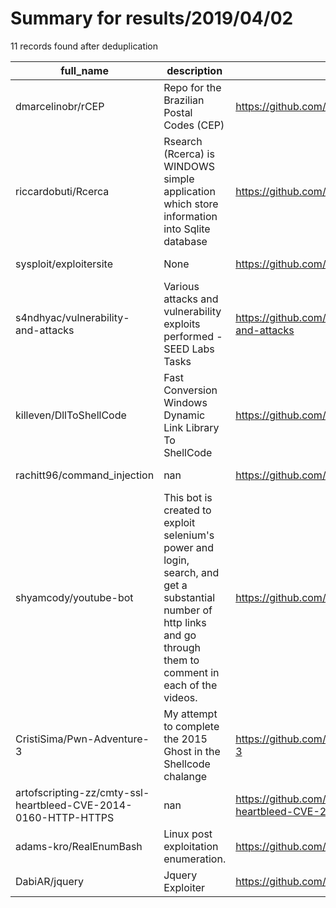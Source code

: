 
# Summary for results/2019/04/02
    
11 records found after deduplication

| full_name | description | html_url | matched_list | matched_count | pushed_at | size | stargazers_count | language | forks_count | vul_ids |
|----------------------------------------------------------------|---------------------------------------------------------------------------------------------------------------------------------------------------------------------|-----------------------------------------------------------------------------------|-----------------------|-----------------|---------------------------|--------|--------------------|------------------|---------------|-------------------|
| dmarcelinobr/rCEP | Repo for the Brazilian Postal Codes (CEP) | https://github.com/dmarcelinobr/rCEP | ['rce'] | 1 | 2019-04-02 18:00:10+00:00 | 1 | 1 | | 0 | [] |
| riccardobuti/Rcerca | Rsearch (Rcerca) is WINDOWS simple application which store information into Sqlite database | https://github.com/riccardobuti/Rcerca | ['rce'] | 1 | 2019-04-02 08:29:56+00:00 | 104 | 0 | C# | 0 | [] |
| sysploit/exploitersite | None | https://github.com/sysploit/exploitersite | ['exploit'] | 1 | 2019-04-02 05:59:01+00:00 | 1387 | 0 | HTML | 0 | [] |
| s4ndhyac/vulnerability-and-attacks | Various attacks and vulnerability exploits performed - SEED Labs Tasks | https://github.com/s4ndhyac/vulnerability-and-attacks | ['exploit'] | 1 | 2019-04-02 19:07:25+00:00 | 22498 | 1 | C | 0 | [] |
| killeven/DllToShellCode | Fast Conversion Windows Dynamic Link Library To ShellCode | https://github.com/killeven/DllToShellCode | ['shellcode'] | 1 | 2019-04-02 13:12:10+00:00 | 42 | 217 | C | 92 | [] |
| rachitt96/command_injection | nan | https://github.com/rachitt96/command_injection | ['command injection'] | 1 | 2019-04-02 14:19:32+00:00 | 3 | 0 | Python | 0 | [] |
| shyamcody/youtube-bot | This bot is created to exploit selenium's power and login, search, and get a substantial number of http links and go through them to comment in each of the videos. | https://github.com/shyamcody/youtube-bot | ['exploit'] | 1 | 2019-04-02 21:33:47+00:00 | 40 | 0 | Jupyter Notebook | 1 | [] |
| CristiSima/Pwn-Adventure-3 | My attempt to complete the 2015 Ghost in the Shellcode chalange | https://github.com/CristiSima/Pwn-Adventure-3 | ['shellcode'] | 1 | 2019-04-02 14:30:52+00:00 | 8 | 0 | Python | 0 | [] |
| artofscripting-zz/cmty-ssl-heartbleed-CVE-2014-0160-HTTP-HTTPS | nan | https://github.com/artofscripting-zz/cmty-ssl-heartbleed-CVE-2014-0160-HTTP-HTTPS | ['cve-2'] | 1 | 2019-04-02 18:11:07+00:00 | 25 | 0 | Python | 1 | ['CVE-2014-0160'] |
| adams-kro/RealEnumBash | Linux post exploitation enumeration. | https://github.com/adams-kro/RealEnumBash | ['exploit'] | 1 | 2019-04-02 19:00:02+00:00 | 12 | 2 | Shell | 0 | [] |
| DabiAR/jquery | Jquery Exploiter | https://github.com/DabiAR/jquery | ['exploit'] | 1 | 2019-04-02 20:53:37+00:00 | 3 | 1 | Python | 0 | [] |
